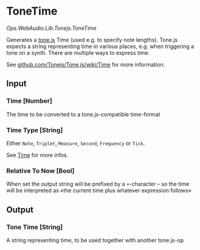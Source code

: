 # ToneTime

*Ops.WebAudio.Lib.Tonejs.ToneTime*  

Generates a [tone.js](https://tonejs.github.io) Time (used e.g. to specify note lengths). Tone.js expects a string representing time in various places, e.g. when triggering a tone on a synth. There are multiple ways to express time.

See [github.com/Tonejs/Tone.js/wiki/Time](https://github.com/Tonejs/Tone.js/wiki/Time) for more information.

## Input

### Time [Number]

The time to be converted to a tone.js-compatible time-format

### Time Type [String]

Either `Note`, `Triplet`, `Measure`, `Second`, `Frequency` or `Tick`.  

See [Time](https://github.com/Tonejs/Tone.js/wiki/Time) for more infos.

### Relative To Now [Bool]

When set the output string will be prefixed by a `+`-character – so the time will be interpreted as «the current time plus whatever expression follows»

## Output

### Tone Time [String]

A string representing time, to be used together with another tone.js-op